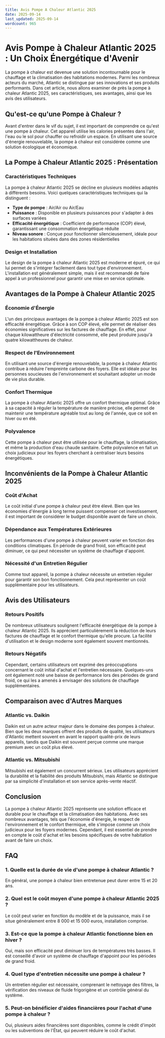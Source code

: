 ```yaml
---
title: Avis Pompe A Chaleur Atlantic 2025
date: 2025-09-14
last_updated: 2025-09-14
wordcount: 965
---
```


# Avis Pompe à Chaleur Atlantic 2025 : Un Choix Énergétique d'Avenir

La pompe à chaleur est devenue une solution incontournable pour le chauffage et la climatisation des habitations modernes. Parmi les nombreux acteurs du marché, Atlantic se distingue par ses innovations et ses produits performants. Dans cet article, nous allons examiner de près la pompe à chaleur Atlantic 2025, ses caractéristiques, ses avantages, ainsi que les avis des utilisateurs.

## Qu'est-ce qu'une Pompe à Chaleur ?

Avant d'entrer dans le vif du sujet, il est important de comprendre ce qu'est une pompe à chaleur. Cet appareil utilise les calories présentes dans l'air, l'eau ou le sol pour chauffer ou refroidir un espace. En utilisant une source d'énergie renouvelable, la pompe à chaleur est considérée comme une solution écologique et économique.

## La Pompe à Chaleur Atlantic 2025 : Présentation

### Caractéristiques Techniques

La pompe à chaleur Atlantic 2025 se décline en plusieurs modèles adaptés à différents besoins. Voici quelques caractéristiques techniques qui la distinguent :

- **Type de pompe** : Air/Air ou Air/Eau
- **Puissance** : Disponible en plusieurs puissances pour s'adapter à des surfaces variées
- **Efficacité énergétique** : Coefficient de performance (COP) élevé, garantissant une consommation énergétique réduite
- **Niveau sonore** : Conçue pour fonctionner silencieusement, idéale pour les habitations situées dans des zones résidentielles

### Design et Installation

Le design de la pompe à chaleur Atlantic 2025 est moderne et épuré, ce qui lui permet de s'intégrer facilement dans tout type d'environnement. L'installation est généralement simple, mais il est recommandé de faire appel à un professionnel pour garantir une mise en service optimale.

## Avantages de la Pompe à Chaleur Atlantic 2025

### Économie d'Énergie

L'un des principaux avantages de la pompe à chaleur Atlantic 2025 est son efficacité énergétique. Grâce à son COP élevé, elle permet de réaliser des économies significatives sur les factures de chauffage. En effet, pour chaque kilowattheure d'électricité consommé, elle peut produire jusqu'à quatre kilowattheures de chaleur.

### Respect de l'Environnement

En utilisant une source d'énergie renouvelable, la pompe à chaleur Atlantic contribue à réduire l'empreinte carbone des foyers. Elle est idéale pour les personnes soucieuses de l'environnement et souhaitant adopter un mode de vie plus durable.

### Confort Thermique

La pompe à chaleur Atlantic 2025 offre un confort thermique optimal. Grâce à sa capacité à réguler la température de manière précise, elle permet de maintenir une température agréable tout au long de l'année, que ce soit en hiver ou en été.

### Polyvalence

Cette pompe à chaleur peut être utilisée pour le chauffage, la climatisation, et même la production d'eau chaude sanitaire. Cette polyvalence en fait un choix judicieux pour les foyers cherchant à centraliser leurs besoins énergétiques.

## Inconvénients de la Pompe à Chaleur Atlantic 2025

### Coût d'Achat

Le coût initial d'une pompe à chaleur peut être élevé. Bien que les économies d'énergie à long terme puissent compenser cet investissement, il est important de considérer le budget disponible avant de faire un choix.

### Dépendance aux Températures Extérieures

Les performances d'une pompe à chaleur peuvent varier en fonction des conditions climatiques. En période de grand froid, son efficacité peut diminuer, ce qui peut nécessiter un système de chauffage d'appoint.

### Nécessité d'un Entretien Régulier

Comme tout appareil, la pompe à chaleur nécessite un entretien régulier pour garantir son bon fonctionnement. Cela peut représenter un coût supplémentaire pour les utilisateurs.

## Avis des Utilisateurs

### Retours Positifs

De nombreux utilisateurs soulignent l'efficacité énergétique de la pompe à chaleur Atlantic 2025. Ils apprécient particulièrement la réduction de leurs factures de chauffage et le confort thermique qu'elle procure. La facilité d'utilisation et le design moderne sont également souvent mentionnés.

### Retours Négatifs

Cependant, certains utilisateurs ont exprimé des préoccupations concernant le coût initial d'achat et l'entretien nécessaire. Quelques-uns ont également noté une baisse de performance lors des périodes de grand froid, ce qui les a amenés à envisager des solutions de chauffage supplémentaires.

## Comparaison avec d'Autres Marques

### Atlantic vs. Daikin

Daikin est un autre acteur majeur dans le domaine des pompes à chaleur. Bien que les deux marques offrent des produits de qualité, les utilisateurs d'Atlantic mettent souvent en avant le rapport qualité-prix de leurs appareils, tandis que Daikin est souvent perçue comme une marque premium avec un coût plus élevé.

### Atlantic vs. Mitsubishi

Mitsubishi est également un concurrent sérieux. Les utilisateurs apprécient la durabilité et la fiabilité des produits Mitsubishi, mais Atlantic se distingue par sa simplicité d'installation et son service après-vente réactif.

## Conclusion

La pompe à chaleur Atlantic 2025 représente une solution efficace et durable pour le chauffage et la climatisation des habitations. Avec ses nombreux avantages, tels que l'économie d'énergie, le respect de l'environnement et le confort thermique, elle s'impose comme un choix judicieux pour les foyers modernes. Cependant, il est essentiel de prendre en compte le coût d'achat et les besoins spécifiques de votre habitation avant de faire un choix.

## FAQ

### 1. Quelle est la durée de vie d'une pompe à chaleur Atlantic ?

En général, une pompe à chaleur bien entretenue peut durer entre 15 et 20 ans.

### 2. Quel est le coût moyen d'une pompe à chaleur Atlantic 2025 ?

Le coût peut varier en fonction du modèle et de la puissance, mais il se situe généralement entre 8 000 et 15 000 euros, installation comprise.

### 3. Est-ce que la pompe à chaleur Atlantic fonctionne bien en hiver ?

Oui, mais son efficacité peut diminuer lors de températures très basses. Il est conseillé d'avoir un système de chauffage d'appoint pour les périodes de grand froid.

### 4. Quel type d'entretien nécessite une pompe à chaleur ?

Un entretien régulier est nécessaire, comprenant le nettoyage des filtres, la vérification des niveaux de fluide frigorigène et un contrôle général du système.

### 5. Peut-on bénéficier d'aides financières pour l'achat d'une pompe à chaleur ?

Oui, plusieurs aides financières sont disponibles, comme le crédit d'impôt ou les subventions de l'État, qui peuvent réduire le coût d'achat.